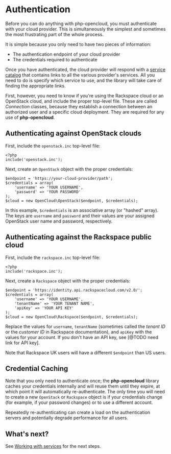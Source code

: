 Authentication
==============

Before you can do anything with php-opencloud, you must authenticate
with your cloud provider. This is simultaneously the simplest and sometimes
the most frustrating part of the whole process.

It is simple because you only need to have two pieces of information:

* The authentication endpoint of your cloud provider
* The credentials required to authenticate

Once you have authenticated, the cloud provider will respond with a
[service catalog](http://docs.rackspace.com/auth/api/v2.0/auth-client-devguide/content/Sample_Request_Response-d1e64.html) 
that contains links to all the
various provider's services. All you need to do is specify which service
to use, and the library will take care of finding the appropriate links.

First, however, you need to know if you're using the Rackspace cloud
or an OpenStack cloud, and include the proper top-level file. These are
called *Connection* classes, because they establish a connection between an
authorized user and a specific cloud deployment. They are required for any use of 
<b>php-opencloud</b>.

## Authenticating against OpenStack clouds

First, include the `openstack.inc` top-level file:

    <?php
    include('openstack.inc');

Next, create an `OpenStack` object with the proper credentials:

    $endpoint = 'https://your-cloud-provider/path';
    $credentials = array(
        'username' => 'YOUR USERNAME',
        'password' => 'YOUR PASSWORD'
    );
    $cloud = new OpenCloud\OpenStack($endpoint, $credentials);

In this example, `$credentials` is an associative array (or "hashed" array). The
keys are `username` and `password` and their values are your assigned OpenStack user
name and password, respectively. 

## Authenticating against the Rackspace public cloud

First, include the `rackspace.inc` top-level file:

    <?php
    include('rackspace.inc');

Next, create a `Rackspace` object with the proper credentials:

    $endpoint = 'https://identity.api.rackspacecloud.com/v2.0/';
    $credentials = array(
        'username' => 'YOUR USERNAME',
        'tenantName' => 'YOUR TENANT NAME',
        'apiKey' => 'YOUR API KEY'
    );
    $cloud = new OpenCloud\Rackspace($endpoint, $credentials);

Replace the values for `username`, `tenantName` (sometimes called the *tenant ID* or
the *customer ID* in Rackspace documentation), and `apiKey` with the values for your
account. If you don't have an API key, see
[@TODO need link for API key].

Note that Rackspace UK users will have a different `$endpoint` than US users.

## Credential Caching

Note that you only need to authenticate once; the <b>php-opencloud</b> library caches
your credentials internally and will reuse them until they expire, at which point it
will automatically re-authenticate. The only time you will need to create a new
`OpenStack` or `Rackspace` object is if your credentials change (for example, if your
password changes) or to use a different account.

Repeatedly re-authenticating can create a load on the authentication servers and 
potentially degrade performance for all users. 

What's next?
------------

See [Working with services](services.md) for the next steps.
